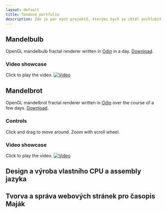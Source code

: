 ```yaml
---
layout: default
title: Tondovo portfolio
description: Zde je pár mých projektů, kterými bych se chtěl pochlubit.
---
```

## Mandelbulb
OpenGL mandelbulb fractal renderer written in [Odin](http://odin-lang.org) in a day. [Download](https://github.com/TonikHorkel/mandelbulb/releases).
### Video showcase
Click to play the video.
[![Video](https://i.ytimg.com/vi_webp/u2-VxtBswD4/maxresdefault.webp)](https://www.youtube.com/watch?v=u2-VxtBswD4)
## Mandelbrot
OpenGL mandelbrot fractal renderer written in [Odin](http://odin-lang.org) over the course of a few days. [Download](https://github.com/TonikHorkel/mandelbrot/releases).<br/>
### Controls
Click and drag to move around. Zoom with scroll wheel.
### Video showcase
Click to play the video.
[![Video](https://i.ytimg.com/vi_webp/9uYSgWLRBX0/maxresdefault.webp)](https://www.youtube.com/watch?v=9uYSgWLRBX0)
## Design a výroba vlastního CPU a assembly jazyka

## Tvorva a správa webových stránek pro časopis Maják

